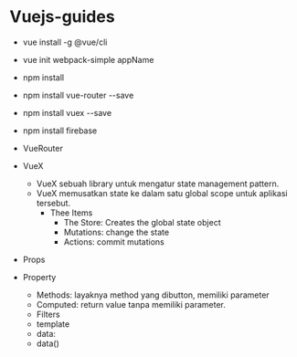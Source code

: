 # Vuejs-guides

- vue install -g @vue/cli
- vue init webpack-simple appName
- npm install
- npm install vue-router --save
- npm install vuex --save
- npm install firebase
- VueRouter
- VueX

  - VueX sebuah library untuk mengatur state management pattern.
  - VueX memusatkan state ke dalam satu global scope untuk aplikasi tersebut.
    - Thee Items
      - The Store: Creates the global state object
      - Mutations: change the state
      - Actions: commit mutations

- Props
- Property
  - Methods: layaknya method yang dibutton, memiliki parameter
  - Computed: return value tanpa memiliki parameter.
  - Filters
  - template
  - data:
  - data()
